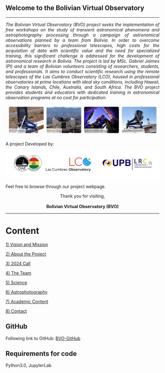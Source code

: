 ## Welcome to the Bolivian Virtual Observatory

---

<p style="text-align: justify;">
    <em>The Bolivian Virtual Observatory (BVO) project seeks the implementation of free workshops on the study of transient astronomical phenomena and astrophotography processing through a campaign of astronomical observations planned by a team from Bolivia. In order to overcome accessibility barriers to professional telescopes, high costs for the acquisition of data with scientific value and the need for specialized training, this significant challenge is addressed for the development of astronomical research in Bolivia. The project is led by MSc. Gabriel Jaimes (PI) and a team of Bolivian volunteers consisting of researchers, students, and professionals. It aims to conduct scientific research using the remote telescopes of the Las Cumbres Observatory (LCO), housed in professional observatories at prime locations with ideal sky conditions, including Hawaii, the Canary Islands, Chile, Australia, and South Africa. The BVO project provides students and educators with dedicated training in astronomical observation programs at no cost for participation.
    </em>
</p>


![image1](im/LCOTelescopes.png)

A project Developed by:

![image1](im/Logos_BVO.jpg)

Feel free to browse through our project webpage. 

<div style="text-align: center;">
    Thank you for visiting, <br><br>
    <strong>Bolivian Virtual Observatory (BVO)</strong>
</div>

---

# Content

[1) Vision and Mission](1.VisionAndMission.md)

[2) About the Project](2.AboutTheProject.md)

[3) 2024 Call](3.2024Call.md)

[4) The Team](4.TheTeam)

[5) Science](5.Science.md)

[6) Astrophotography](6.Astrophotography.md)

[7) Academic Content](7.AcademicContent.md)

[8) Contact](8.Contact)

## GitHub

Following link to GitHub: [BVO-GitHub](https://github.com/GabrielJaimes-AstroDev/Bolivian-Virtual-Observatory-BVO-/blob/main/1.Photometry_BVO.ipynb)

## Requirements for code

Python3.0,
JupyterLab